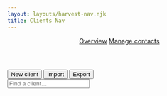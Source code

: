 ```yaml
---
layout: layouts/harvest-nav.njk
title: Clients Nav
---
```


<header id="top-nav">
  <nav>
    <a href="#" class="is-active">Overview</a>
    <a href="#">Manage contacts</a>
  </nav>
</header>

<main>
  <div id="action-bar">
    <div class="flex">
      <button class="button primary">New client</button>
      <button class="button">Import</button>
      <button class="button">Export</button>
    </div>
    <input class="input" type="text" placeholder="Find a client…">
  </div>
</main>
